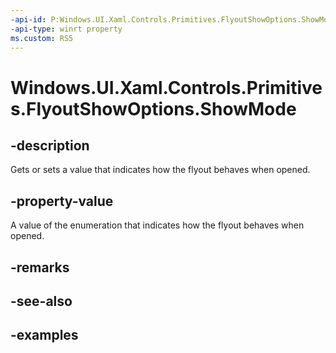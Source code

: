 ```yaml
---
-api-id: P:Windows.UI.Xaml.Controls.Primitives.FlyoutShowOptions.ShowMode
-api-type: winrt property
ms.custom: RS5
---
```


<!-- Property syntax.
public IReference<FlyoutShowMode> ShowMode { get;  set; }
-->

# Windows.UI.Xaml.Controls.Primitives.FlyoutShowOptions.ShowMode

## -description

Gets or sets a value that indicates how the flyout behaves when opened.



## -property-value

A value of the enumeration that indicates how the flyout behaves when opened.

## -remarks

## -see-also

## -examples

